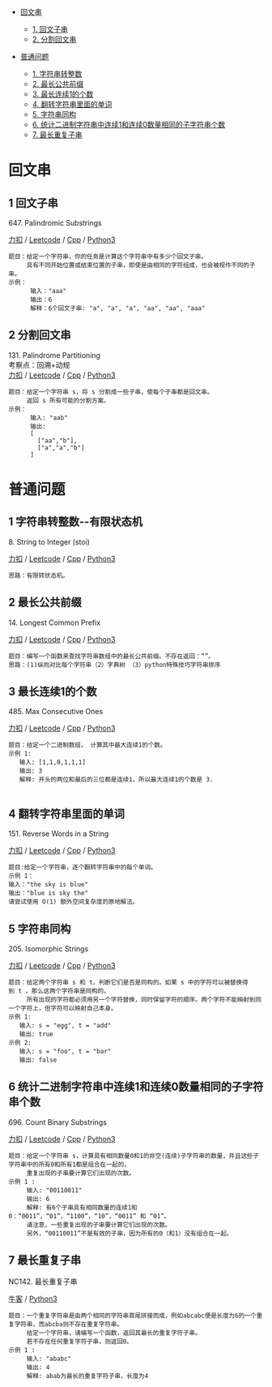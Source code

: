 <!-- GFM-TOC -->
* [回文串](#回文串)
    * [1. 回文子串](#1-回文子串)
    * [2. 分割回文串](#2-分割回文串)

* [普通问题](#普通问题)
    * [1. 字符串转整数](#1-字符串转整数--有限状态机)
    * [2. 最长公共前缀](#2-最长公共前缀)
    * [3. 最长连续1的个数](#3-最长连续1的个数)
    * [4. 翻转字符串里面的单词](#4-翻转字符串里面的单词)
    * [5. 字符串同构](#5-字符串同构)
    * [6. 统计二进制字符串中连续1和连续0数量相同的子字符串个数](#6-统计二进制字符串中连续1和连续0数量相同的子字符串个数)
    * [7. 最长重复子串](#7-最长重复子串)
<!-- GFM-TOC -->

# 回文串
## 1 回文子串
647\. Palindromic Substrings    

[力扣](https://leetcode-cn.com/problems/palindromic-substrings/) / [Leetcode](https://leetcode.com/problems/palindromic-substrings/) / [Cpp](../ds_6_string/palindrome_string/L647-m.cpp) / [Python3](../python-algorithm/ds_6_string/palindrome_string/L647-m.py)
```
题目：给定一个字符串，你的任务是计算这个字符串中有多少个回文子串。
     具有不同开始位置或结束位置的子串，即使是由相同的字符组成，也会被视作不同的子串。
示例：
      输入："aaa"
      输出：6
      解释：6个回文子串: "a", "a", "a", "aa", "aa", "aaa"
```

## 2 分割回文串
131\. Palindrome Partitioning    
考察点：回溯+动规   
[力扣](https://leetcode-cn.com/problems/palindrome-partitioning/) / [Leetcode](https://leetcode.com/problems/palindrome-partitioning/) / [Cpp](../ds_6_string/palindrome_string/L131-m.cpp) / [Python3](../python-algorithm/ds_6_string/palindrome_string/L131-m.py)
```
题目：给定一个字符串 s，将 s 分割成一些子串，使每个子串都是回文串。
     返回 s 所有可能的分割方案。
示例：
      输入: "aab"
      输出:
      [
        ["aa","b"],
        ["a","a","b"]
      ]
```



# 普通问题
## 1 字符串转整数--有限状态机
8\. String to Integer (stoi)

[力扣](https://leetcode-cn.com/problems/string-to-integer-atoi/) / [Leetcode](https://leetcode.com/problems/string-to-integer-atoi/) / [Cpp](../ds_6_string/L8.cpp) / [Python3](../python-algorithm/ds_6_string/L8-m.py)
```
思路：有限转状态机。
```

## 2 最长公共前缀
14\. Longest Common Prefix

[力扣](https://leetcode-cn.com/problems/longest-common-prefix/) / [Leetcode](https://leetcode.com/problems/longest-common-prefix/) / [Cpp](../ds_6_string/L14.cpp) / [Python3](../python-algorithm/ds_6_string/L14.py)
```
题目：编写一个函数来查找字符串数组中的最长公共前缀。不存在返回：“”。
思路：(1)纵向对比每个字符串（2）字典树 （3）python特殊技巧字符串排序
```

## 3 最长连续1的个数
485\. Max Consecutive Ones

[力扣](https://leetcode-cn.com/problems/max-consecutive-ones/) / [Leetcode](https://leetcode.com/problems/max-consecutive-ones/) / [Cpp](../ds_6_string/L485.cpp) / [Python3](../python-algorithm/ds_6_string/L485.py)
```
题目：给定一个二进制数组， 计算其中最大连续1的个数。
示例 1:
   输入: [1,1,0,1,1,1]
   输出: 3
   解释: 开头的两位和最后的三位都是连续1，所以最大连续1的个数是 3.
 
```

## 4 翻转字符串里面的单词
151\. Reverse Words in a String

[力扣](https://leetcode-cn.com/problems/reverse-words-in-a-string/) / [Leetcode](https://leetcode.com/problems/reverse-words-in-a-string/) / [Cpp](../ds_6_string/L151.cpp) / [Python3](../python-algorithm/ds_6_string/L151-m.py)
```
题目:给定一个字符串，逐个翻转字符串中的每个单词。
示例 1：
输入："the sky is blue"
输出："blue is sky the"
请尝试使用 O(1) 额外空间复杂度的原地解法。
```

## 5 字符串同构
205\. Isomorphic Strings

[力扣](https://leetcode-cn.com/problems/isomorphic-strings/) / [Leetcode](https://leetcode.com/problems/isomorphic-strings/) / [Cpp](../ds_6_string/L205.cpp) / [Python3](../python-algorithm/ds_6_string/L205.py)
```
题目：给定两个字符串 s 和 t，判断它们是否是同构的。如果 s 中的字符可以被替换得到 t ，那么这两个字符串是同构的。
     所有出现的字符都必须用另一个字符替换，同时保留字符的顺序。两个字符不能映射到同一个字符上，但字符可以映射自己本身。
示例 1:
   输入: s = "egg", t = "add"
   输出: true
示例 2:
   输入: s = "foo", t = "bar"
   输出: false
```

## 6 统计二进制字符串中连续1和连续0数量相同的子字符串个数
696\. Count Binary Substrings

[力扣](https://leetcode-cn.com/problems/count-binary-substrings/) / [Leetcode](https://leetcode.com/problems/count-binary-substrings/) / [Cpp](../ds_6_string/L696.cpp) / [Python3](../python-algorithm/ds_6_string/L696.py)
```
题目：给定一个字符串 s，计算具有相同数量0和1的非空(连续)子字符串的数量，并且这些子字符串中的所有0和所有1都是组合在一起的。
     重复出现的子串要计算它们出现的次数。
示例 1 :
     输入: "00110011"
     输出: 6
     解释: 有6个子串具有相同数量的连续1和0：“0011”，“01”，“1100”，“10”，“0011” 和 “01”。
     请注意，一些重复出现的子串要计算它们出现的次数。
     另外，“00110011”不是有效的子串，因为所有的0（和1）没有组合在一起。
```
## 7 最长重复子串
NC142\. 最长重复子串

[牛客](https://www.nowcoder.com/practice/4fe306a84f084c249e4afad5edf889cc?tpId=188&&tqId=38654&rp=1&ru=/activity/oj&qru=/ta/job-code-high-week/question-ranking)  / [Python3](../python-algorithm/ds_6_string/NC142最长重复子串.py)
```
题目：一个重复字符串是由两个相同的字符串首尾拼接而成，例如abcabc便是长度为6的一个重复字符串，而abcba则不存在重复字符串。
     给定一个字符串，请编写一个函数，返回其最长的重复字符子串。
     若不存在任何重复字符子串，则返回0。
示例 1 :
     输入: "ababc"
     输出: 4
     解释: abab为最长的重复字符子串，长度为4 
```
